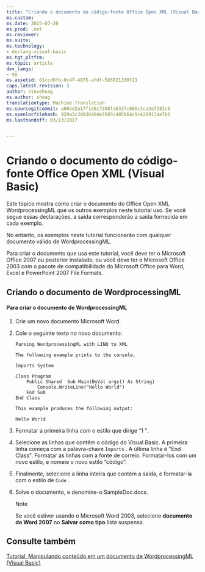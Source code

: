 ```yaml
---
title: "Criando o documento do código-fonte Office Open XML (Visual Basic) | Documentos do Microsoft"
ms.custom: 
ms.date: 2015-07-20
ms.prod: .net
ms.reviewer: 
ms.suite: 
ms.technology:
- devlang-visual-basic
ms.tgt_pltfrm: 
ms.topic: article
dev_langs:
- VB
ms.assetid: 61ccd6fb-0c47-4075-afdf-5b5021330f21
caps.latest.revision: 3
author: stevehoag
ms.author: shoag
translationtype: Machine Translation
ms.sourcegitcommit: a06bd2a17f1d6c7308fa6337c866c1ca2e7281c0
ms.openlocfilehash: 928a3c34836464e7603c485b64c9c426913ae7b2
ms.lasthandoff: 03/13/2017


---
```

# <a name="creating-the-source-office-open-xml-document-visual-basic"></a>Criando o documento do código-fonte Office Open XML (Visual Basic)
Este tópico mostra como criar o documento do Office Open XML WordprocessingML que os outros exemplos neste tutorial uso. Se você segue essas declarações, a saída corresponderão a saída fornecida em cada exemplo.  
  
 No entanto, os exemplos neste tutorial funcionarão com qualquer documento válido de WordprocessingML.  
  
 Para criar o documento que usa este tutorial, você deve ter o Microsoft Office 2007 ou posterior instalado, ou você deve ter o Microsoft Office 2003 com o pacote de compatibilidade do Microsoft Office para Word, Excel e PowerPoint 2007 File Formats.  
  
## <a name="creating-the-wordprocessingml-document"></a>Criando o documento de WordprocessingML  
  
#### <a name="to-create-the-wordprocessingml-document"></a>Para criar o documento de WordprocessingML  
  
1.  Crie um novo documento Microsoft Word.  
  
2.  Cole o seguinte texto no novo documento:  
  
    ```  
    Parsing WordprocessingML with LINQ to XML  
  
    The following example prints to the console.  
  
    Imports System  
  
    Class Program  
        Public Shared  Sub Main(ByVal args() As String)  
            Console.WriteLine("Hello World")  
        End Sub  
    End Class  
  
    This example produces the following output:  
  
    Hello World  
    ```  
  
3.  Formatar a primeira linha com o estilo que dirige “1 ".  
  
4.  Selecione as linhas que contêm o código do Visual Basic. A primeira linha começa com a palavra-chave `Imports` . A última linha é "End Class". Formatar as linhas com a fonte de correio. Formatar-los com um novo estilo, e nomeie o novo estilo “código”.  
  
5.  Finalmente, selecione a linha inteira que contém a saída, e formatar-la com o estilo de `Code` .  
  
6.  Salve o documento, e denomine-o SampleDoc.docx.  
  
    > [!NOTE]
    >  Se você estiver usando o Microsoft Word 2003, selecione **documento do Word 2007** no **Salvar como tipo** lista suspensa.  
  
## <a name="see-also"></a>Consulte também  
 [Tutorial: Manipulando conteúdo em um documento de WordprocessingML (Visual Basic)](../../../../visual-basic/programming-guide/concepts/linq/tutorial-manipulating-content-in-a-wordprocessingml-document.md)
